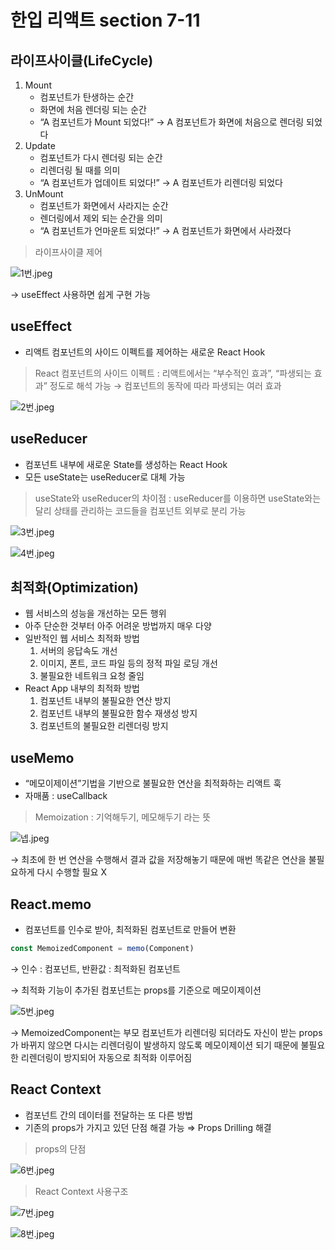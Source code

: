 # 한입 리액트 section 7-11

## 라이프사이클(LifeCycle)

1. Mount
    - 컴포넌트가 탄생하는 순간
    - 화면에 처음 렌더링 되는 순간
    - “A 컴포넌트가 Mount 되었다!” → A 컴포넌트가 화면에 처음으로 렌더링 되었다
2. Update
    - 컴포넌트가 다시 렌더링 되는 순간
    - 리렌더링 될 때를 의미
    - “A 컴포넌트가 업데이트 되었다!” → A 컴포넌트가 리렌더링 되었다
3. UnMount
    - 컴포넌트가 화면에서 사라지는 순간
    - 렌더링에서 제외 되는 순간을 의미
    - “A 컴포넌트가 언마운트 되었다!” → A 컴포넌트가 화면에서 사라졌다

> 라이프사이클 제어
> 

![1번.jpeg](%E1%84%92%E1%85%A1%E1%86%AB%E1%84%8B%E1%85%B5%E1%86%B8%20%E1%84%85%E1%85%B5%E1%84%8B%E1%85%A2%E1%86%A8%E1%84%90%E1%85%B3%20section%207-11%20d227a56c6cce4423b42fb7d25bbd388a/1%25E1%2584%2587%25E1%2585%25A5%25E1%2586%25AB.jpeg)

→ useEffect 사용하면 쉽게 구현 가능

## useEffect

- 리액트 컴포넌트의 사이드 이펙트를 제어하는 새로운 React Hook

> React 컴포넌트의 사이드 이펙트 : 리액트에서는 “부수적인 효과”, “파생되는 효과” 정도로 해석 가능 → 컴포넌트의 동작에 따라 파생되는 여러 효과
> 

![2번.jpeg](%E1%84%92%E1%85%A1%E1%86%AB%E1%84%8B%E1%85%B5%E1%86%B8%20%E1%84%85%E1%85%B5%E1%84%8B%E1%85%A2%E1%86%A8%E1%84%90%E1%85%B3%20section%207-11%20d227a56c6cce4423b42fb7d25bbd388a/2%25E1%2584%2587%25E1%2585%25A5%25E1%2586%25AB.jpeg)

## useReducer

- 컴포넌트 내부에 새로운 State를 생성하는 React Hook
- 모든 useState는 useReducer로 대체 가능

> useState와 useReducer의 차이점 : useReducer를 이용하면 useState와는 달리 상태를 관리하는 코드들을 컴포넌트 외부로 분리 가능
> 

![3번.jpeg](%E1%84%92%E1%85%A1%E1%86%AB%E1%84%8B%E1%85%B5%E1%86%B8%20%E1%84%85%E1%85%B5%E1%84%8B%E1%85%A2%E1%86%A8%E1%84%90%E1%85%B3%20section%207-11%20d227a56c6cce4423b42fb7d25bbd388a/3%25E1%2584%2587%25E1%2585%25A5%25E1%2586%25AB.jpeg)

![4번.jpeg](%E1%84%92%E1%85%A1%E1%86%AB%E1%84%8B%E1%85%B5%E1%86%B8%20%E1%84%85%E1%85%B5%E1%84%8B%E1%85%A2%E1%86%A8%E1%84%90%E1%85%B3%20section%207-11%20d227a56c6cce4423b42fb7d25bbd388a/4%25E1%2584%2587%25E1%2585%25A5%25E1%2586%25AB.jpeg)

## 최적화(Optimization)

- 웹 서비스의 성능을 개선하는 모든 행위
- 아주 단순한 것부터 아주 어려운 방법까지 매우 다양
- 일반적인 웹 서비스 최적화 방법
    1. 서버의 응답속도 개선
    2. 이미지, 폰트, 코드 파일 등의 정적 파일 로딩 개선
    3. 불필요한 네트워크 요청 줄임
- React App 내부의 최적화 방법
    1. 컴포넌트 내부의 불필요한 연산 방지
    2. 컴포넌트 내부의 불필요한 함수 재생성 방지
    3. 컴포넌트의 불필요한 리렌더링 방지

## useMemo

- “메모이제이션”기법을 기반으로 불필요한 연산을 최적화하는 리액트 훅
- 자매품 : useCallback

> Memoization : 기억해두기, 메모해두기 라는 뜻
> 

![넵.jpeg](%E1%84%92%E1%85%A1%E1%86%AB%E1%84%8B%E1%85%B5%E1%86%B8%20%E1%84%85%E1%85%B5%E1%84%8B%E1%85%A2%E1%86%A8%E1%84%90%E1%85%B3%20section%207-11%20d227a56c6cce4423b42fb7d25bbd388a/%25E1%2584%2582%25E1%2585%25A6%25E1%2586%25B8.jpeg)

→ 최초에 한 번 연산을 수행해서 결과 값을 저장해놓기 때문에 매번 똑같은 연산을 불필요하게 다시 수행할 필요 X

## React.memo

- 컴포넌트를 인수로 받아, 최적화된 컴포넌트로 만들어 변환

```jsx
const MemoizedComponent = memo(Component)
```

→ 인수 : 컴포넌트, 반환값 : 최적화된 컴포넌트

→ 최적화 기능이 추가된 컴포넌트는 props를 기준으로 메모이제이션

![5번.jpeg](%E1%84%92%E1%85%A1%E1%86%AB%E1%84%8B%E1%85%B5%E1%86%B8%20%E1%84%85%E1%85%B5%E1%84%8B%E1%85%A2%E1%86%A8%E1%84%90%E1%85%B3%20section%207-11%20d227a56c6cce4423b42fb7d25bbd388a/5%25E1%2584%2587%25E1%2585%25A5%25E1%2586%25AB.jpeg)

→ MemoizedComponent는 부모 컴포넌트가 리렌더링 되더라도 자신이 받는 props가 바뀌지 않으면 다시는 리렌더링이 발생하지 않도록 메모이제이션 되기 때문에 불필요한 리렌더링이 방지되어 자동으로 최적화 이루어짐

## React Context

- 컴포넌트 간의 데이터를 전달하는 또 다른 방법
- 기존의 props가 가지고 있던 단점 해결 가능 ⇒ Props Drilling 해결

> props의 단점
> 

![6번.jpeg](%E1%84%92%E1%85%A1%E1%86%AB%E1%84%8B%E1%85%B5%E1%86%B8%20%E1%84%85%E1%85%B5%E1%84%8B%E1%85%A2%E1%86%A8%E1%84%90%E1%85%B3%20section%207-11%20d227a56c6cce4423b42fb7d25bbd388a/6%25E1%2584%2587%25E1%2585%25A5%25E1%2586%25AB.jpeg)

> React Context 사용구조
> 

![7번.jpeg](%E1%84%92%E1%85%A1%E1%86%AB%E1%84%8B%E1%85%B5%E1%86%B8%20%E1%84%85%E1%85%B5%E1%84%8B%E1%85%A2%E1%86%A8%E1%84%90%E1%85%B3%20section%207-11%20d227a56c6cce4423b42fb7d25bbd388a/7%25E1%2584%2587%25E1%2585%25A5%25E1%2586%25AB.jpeg)

![8번.jpeg](%E1%84%92%E1%85%A1%E1%86%AB%E1%84%8B%E1%85%B5%E1%86%B8%20%E1%84%85%E1%85%B5%E1%84%8B%E1%85%A2%E1%86%A8%E1%84%90%E1%85%B3%20section%207-11%20d227a56c6cce4423b42fb7d25bbd388a/8%25E1%2584%2587%25E1%2585%25A5%25E1%2586%25AB.jpeg)